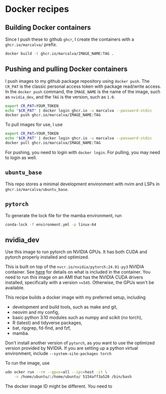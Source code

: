 # Docker recipes

## Building Docker containers

Since I push these to github `ghcr`, I create the containers with
a `ghcr.io/marcalva/` prefix.
```bash
docker build -t ghcr.io/marcalva/IMAGE_NAME:TAG .
```

## Pushing and pulling Docker containers

I push images to my github package repository using `docker push`. The `CR_PAT`
is the classic personal access token with package read/write access. In the
`docker push` command, the `IMAGE_NAME` is the name of the image, such as
`nvidia_dev`, and the `TAG` is the version, such as `1.0`.

```bash
export CR_PAT=YOUR_TOKEN
echo "$CR_PAT" | docker login ghcr.io -u marcalva --password-stdin
docker push ghcr.io/marcalva/IMAGE_NAME:TAG
```

To pull images for use, I use
```bash
export CR_PAT=YOUR_TOKEN
echo "$CR_PAT" | docker login ghcr.io -u marcalva --password-stdin
docker pull ghcr.io/marcalva/IMAGE_NAME:TAG
```

For pushing, you need to login with `docker login`. For pulling,
you may need to login as well.

## `ubuntu_base`

This repo stores a minimal development environment with nvim and LSPs
in `ghcr.io/marcalva/ubuntu_base`.

## `pytorch`

To generate the lock file for the mamba environment, run
```bash
conda-lock -f environment.yml -p linux-64
```

## nvidia_dev

Use this image to run pytorch on NVIDIA GPUs. It has both CUDA and
pytorch properly installed and optimized.

This is built on top of the `nvcr.io/nvidia/pytorch:24.01-py3` NVIDIA
container. See [here](https://docs.nvidia.com/deeplearning/frameworks/pytorch-release-notes/rel-24-01.html)
for details on what is included in the container.
You need to run this image on an AMI that has the NVIDIA CUDA
drivers installed, specifically with a version `>=545`. Otherwise, the GPUs
won't be available.

This recipe builds a docker image with my preferred setup, including
- development and build tools, such as make and git,
- neovim and my config,
- basic python 3.10 modules such as numpy and scikit (no torch),
- R (latest) and tidyverse packages,
- bat, ripgrep, fd-find, and fzf,
- mamba.

Don't install another version of `pytorch`, as you want to use the optimized
version provided by NVIDIA. If you are setting up a python virtual
environment, include `--system-site-packages torch`

To run the image, use
```bash
udo ocker run --rm --gpus=all --ipc=host -it \
    -v /home/ubuntu/:/home/ubuntu/ 5154aff3a520 /bin/bash
```
The docker image ID might be different. You need to 
